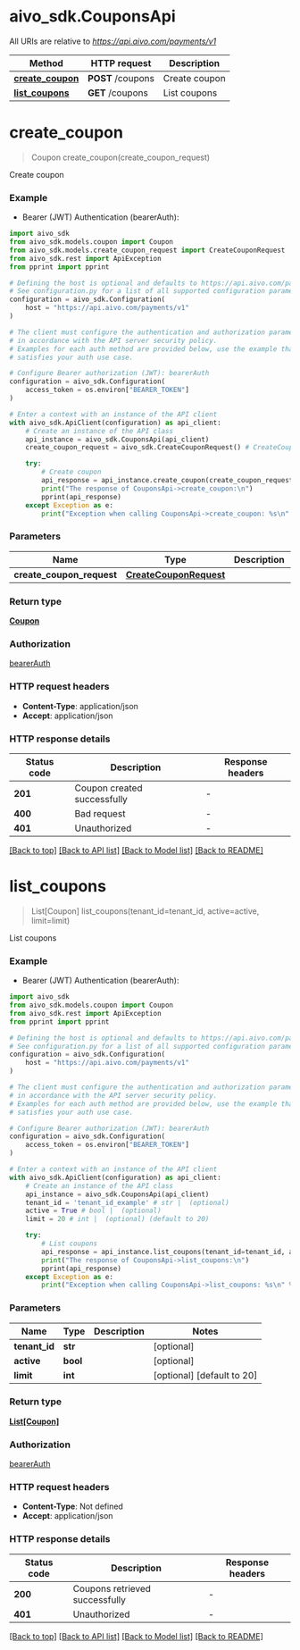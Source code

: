 # aivo_sdk.CouponsApi

All URIs are relative to *<https://api.aivo.com/payments/v1>*

Method | HTTP request | Description
------------- | ------------- | -------------
[**create_coupon**](CouponsApi.md#create_coupon) | **POST** /coupons | Create coupon
[**list_coupons**](CouponsApi.md#list_coupons) | **GET** /coupons | List coupons

# **create_coupon**
>
> Coupon create_coupon(create_coupon_request)

Create coupon

### Example

* Bearer (JWT) Authentication (bearerAuth):

```python
import aivo_sdk
from aivo_sdk.models.coupon import Coupon
from aivo_sdk.models.create_coupon_request import CreateCouponRequest
from aivo_sdk.rest import ApiException
from pprint import pprint

# Defining the host is optional and defaults to https://api.aivo.com/payments/v1
# See configuration.py for a list of all supported configuration parameters.
configuration = aivo_sdk.Configuration(
    host = "https://api.aivo.com/payments/v1"
)

# The client must configure the authentication and authorization parameters
# in accordance with the API server security policy.
# Examples for each auth method are provided below, use the example that
# satisfies your auth use case.

# Configure Bearer authorization (JWT): bearerAuth
configuration = aivo_sdk.Configuration(
    access_token = os.environ["BEARER_TOKEN"]
)

# Enter a context with an instance of the API client
with aivo_sdk.ApiClient(configuration) as api_client:
    # Create an instance of the API class
    api_instance = aivo_sdk.CouponsApi(api_client)
    create_coupon_request = aivo_sdk.CreateCouponRequest() # CreateCouponRequest | 

    try:
        # Create coupon
        api_response = api_instance.create_coupon(create_coupon_request)
        print("The response of CouponsApi->create_coupon:\n")
        pprint(api_response)
    except Exception as e:
        print("Exception when calling CouponsApi->create_coupon: %s\n" % e)
```

### Parameters

Name | Type | Description  | Notes
------------- | ------------- | ------------- | -------------
 **create_coupon_request** | [**CreateCouponRequest**](CreateCouponRequest.md)|  |

### Return type

[**Coupon**](Coupon.md)

### Authorization

[bearerAuth](../README.md#bearerAuth)

### HTTP request headers

* **Content-Type**: application/json
* **Accept**: application/json

### HTTP response details

| Status code | Description | Response headers |
|-------------|-------------|------------------|
**201** | Coupon created successfully |  -  |
**400** | Bad request |  -  |
**401** | Unauthorized |  -  |

[[Back to top]](#) [[Back to API list]](../README.md#documentation-for-api-endpoints) [[Back to Model list]](../README.md#documentation-for-models) [[Back to README]](../README.md)

# **list_coupons**
>
> List[Coupon] list_coupons(tenant_id=tenant_id, active=active, limit=limit)

List coupons

### Example

* Bearer (JWT) Authentication (bearerAuth):

```python
import aivo_sdk
from aivo_sdk.models.coupon import Coupon
from aivo_sdk.rest import ApiException
from pprint import pprint

# Defining the host is optional and defaults to https://api.aivo.com/payments/v1
# See configuration.py for a list of all supported configuration parameters.
configuration = aivo_sdk.Configuration(
    host = "https://api.aivo.com/payments/v1"
)

# The client must configure the authentication and authorization parameters
# in accordance with the API server security policy.
# Examples for each auth method are provided below, use the example that
# satisfies your auth use case.

# Configure Bearer authorization (JWT): bearerAuth
configuration = aivo_sdk.Configuration(
    access_token = os.environ["BEARER_TOKEN"]
)

# Enter a context with an instance of the API client
with aivo_sdk.ApiClient(configuration) as api_client:
    # Create an instance of the API class
    api_instance = aivo_sdk.CouponsApi(api_client)
    tenant_id = 'tenant_id_example' # str |  (optional)
    active = True # bool |  (optional)
    limit = 20 # int |  (optional) (default to 20)

    try:
        # List coupons
        api_response = api_instance.list_coupons(tenant_id=tenant_id, active=active, limit=limit)
        print("The response of CouponsApi->list_coupons:\n")
        pprint(api_response)
    except Exception as e:
        print("Exception when calling CouponsApi->list_coupons: %s\n" % e)
```

### Parameters

Name | Type | Description  | Notes
------------- | ------------- | ------------- | -------------
 **tenant_id** | **str**|  | [optional]
 **active** | **bool**|  | [optional]
 **limit** | **int**|  | [optional] [default to 20]

### Return type

[**List[Coupon]**](Coupon.md)

### Authorization

[bearerAuth](../README.md#bearerAuth)

### HTTP request headers

* **Content-Type**: Not defined
* **Accept**: application/json

### HTTP response details

| Status code | Description | Response headers |
|-------------|-------------|------------------|
**200** | Coupons retrieved successfully |  -  |
**401** | Unauthorized |  -  |

[[Back to top]](#) [[Back to API list]](../README.md#documentation-for-api-endpoints) [[Back to Model list]](../README.md#documentation-for-models) [[Back to README]](../README.md)
